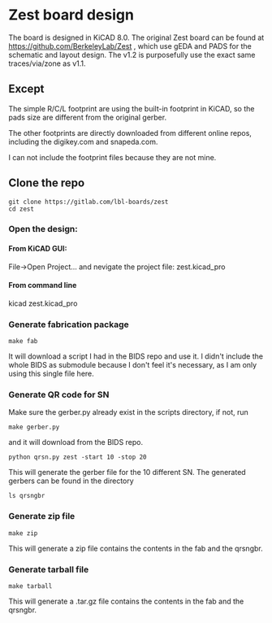 # Zest board design
The board is designed in KiCAD 8.0. 
The original Zest board can be found at https://github.com/BerkeleyLab/Zest , which use gEDA and PADS for the schematic and layout design. 
The v1.2 is purposefully use the exact same traces/via/zone as v1.1.

## Except

The simple R/C/L footprint are using the built-in footprint in KiCAD, so the pads size are different from the original gerber.

The other footprints are directly downloaded from different online repos, including the digikey.com and snapeda.com. 

I can not include the footprint files because they are not mine.

## Clone the repo
```
git clone https://gitlab.com/lbl-boards/zest
cd zest
```

### Open the design: 
#### From KiCAD GUI:
File->Open Project...
and nevigate the project file: zest.kicad_pro 
#### From command line
kicad zest.kicad_pro

### Generate fabrication package
`make fab`

It will download a script I had in the BIDS repo and use it. I didn't include the whole BIDS as submodule because I don't feel it's necessary, as I am only using this single file here. 

### Generate QR code for SN 
Make sure the gerber.py already exist in the scripts directory, if not, run 

`make gerber.py`

and it will download from the BIDS repo.

`python qrsn.py zest -start 10 -stop 20`

This will generate the gerber file for the 10 different SN. The generated gerbers can be found in the directory 

`ls qrsngbr`

### Generate zip file
`make zip`

This will generate a zip file contains the contents in the fab and the qrsngbr. 

### Generate tarball file
`make tarball`

This will generate a .tar.gz file contains the contents in the fab and the qrsngbr. 
